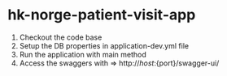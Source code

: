 # hk-norge-patient-visit-app

1) Checkout the code base
2) Setup the DB properties in application-dev.yml file
3) Run the application with main method
4) Access the swaggers with =>  http://${host}:${port}/swagger-ui/
